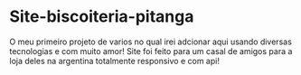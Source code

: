 # Site-biscoiteria-pitanga
O meu primeiro projeto de varios no qual irei adcionar aqui usando diversas tecnologias e com muito amor! Site foi feito para um casal de amigos para a loja deles na argentina totalmente responsivo e com api!

